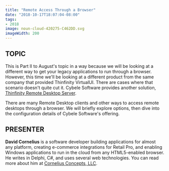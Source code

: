 ```yaml
---
title: "Remote Access Through a Browser"
date: "2018-10-17T18:07:04-08:00"
tags:
- 2018
image: noun-cloud-420275-C462DD.svg
imageWidth: 200
---
```


## TOPIC ##

This is Part II to August's topic in a way because we will be looking at a different way to get your legacy applications to run through a browser. However, this time we'll be looking at a different product from the same company that provided Thinfinity VirtualUI. There are cases where that scenario doesn't quite cut it. Cybele Software provides another solution, [Thinfinity Remote Desktop Server](https://www.cybelesoft.com/thinfinity/remote-desktop/server).

There are many Remote Desktop clients and other ways to access remote desktops through a browser.  We will briefly explore options, then dive into the configuration details of Cybele Software's offering.

## PRESENTER ##

**David Cornelius** is a software developer building applications for almost any platform, creating e-commerce integrations for Retail Pro, and enabling Windows applications to run in the cloud from any HTML5-enabled browser. He writes in Delphi, C#, and uses several web technologies. You can read more about him at [Cornelius Concepts, LLC](https://corneliusconcepts.com).
